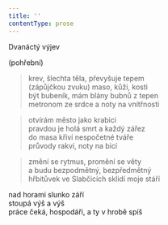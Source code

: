 ```yaml
---
title: ''
contentType: prose
---
```


Dvanáctý výjev

(pohřební)

> krev, šlechta těla, převyšuje tepem  
> (zápůjčkou zvuku) maso, kůži, kosti  
> být bubeník, mám blány bubnů z tepen  
> metronom ze srdce a noty na vnitřnosti

> otvírám město jako krabici  
> pravdou je holá smrt a každý zářez  
> do masa křiví nespočetné tváře  
> průvody rakví, noty na bicí

> změní se rytmus, promění se věty  
> a budu bezpodmětný, bezpředmětný  
> hřbitůvek ve Slabčicích sklidí moje stáří

nad horami slunko září  
stoupá výš a výš  
práce čeká, hospodáři, a ty v hrobě spíš
